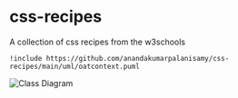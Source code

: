 # css-recipes
A collection of css recipes from the w3schools

```plantuml
!include https://github.com/anandakumarpalanisamy/css-recipes/main/uml/oatcontext.puml
```

![Class Diagram](http://www.plantuml.com/plantuml/proxy?src=https://raw.githubusercontent.com/anandakumarpalanisamy/css-recipes/main/uml/oatcontext2.puml)


